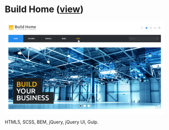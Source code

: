 <h1>Build Home (<a href="https://kambala3000.github.io/buildhome/app/index.html" target="_blank">view</a>)</h1>
<a href="https://kambala3000.github.io/buildhome/app/index.html" target="_blank"><img src="preview.jpg" alt="Build Home"></a>
<p>HTML5, SCSS, BEM, jQuery, jQuery UI, Gulp.</p>
